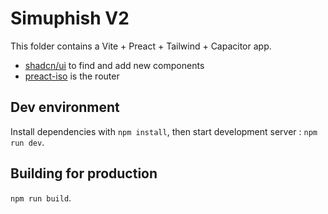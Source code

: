 # Simuphish V2

This folder contains a Vite + Preact + Tailwind + Capacitor app.

- [shadcn/ui](https://ui.shadcn.com/) to find and add new components
- [preact-iso](https://github.com/preactjs/preact-iso) is the router

## Dev environment

Install dependencies with `npm install`, then start development server : `npm run dev`.

## Building for production

`npm run build`.

